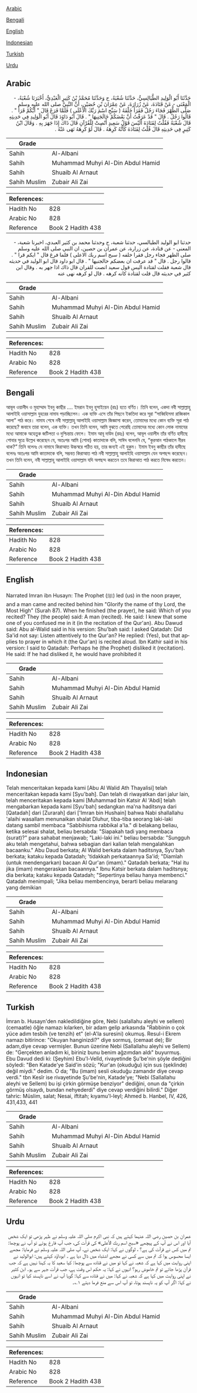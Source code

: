 [Arabic](#arabic)

[Bengali](#bengali)

[English](#english)

[Indonesian](#indonesian)

[Turkish](#turkish)

[Urdu](#urdu)

## Arabic


<div dir="rtl" lang="ar" style={{fontSize:'larger',backgroundColor:'#f8f9fa',padding:20}}>
حَدَّثَنَا أَبُو الْوَلِيدِ الطَّيَالِسِيُّ، حَدَّثَنَا شُعْبَةُ، ح وَحَدَّثَنَا مُحَمَّدُ بْنُ كَثِيرٍ الْعَبْدِيُّ، أَخْبَرَنَا شُعْبَةُ، - الْمَعْنَى - عَنْ قَتَادَةَ، عَنْ زُرَارَةَ، عَنْ عِمْرَانَ بْنِ حُصَيْنٍ، أَنَّ النَّبِيَّ صلى الله عليه وسلم صَلَّى الظُّهْرَ فَجَاءَ رَجُلٌ فَقَرَأَ خَلْفَهُ ‏(‏ سَبِّحِ اسْمَ رَبِّكَ الأَعْلَى ‏)‏ فَلَمَّا فَرَغَ قَالَ ‏"‏ أَيُّكُمْ قَرَأَ ‏"‏ ‏.‏ قَالُوا رَجُلٌ ‏.‏ قَالَ ‏"‏ قَدْ عَرَفْتُ أَنَّ بَعْضَكُمْ خَالَجَنِيهَا ‏"‏ ‏.‏ قَالَ أَبُو دَاوُدَ قَالَ أَبُو الْوَلِيدِ فِي حَدِيثِهِ قَالَ شُعْبَةُ فَقُلْتُ لِقَتَادَةَ أَلَيْسَ قَوْلُ سَعِيدٍ أَنْصِتْ لِلْقُرْآنِ قَالَ ذَاكَ إِذَا جَهَرَ بِهِ ‏.‏ وَقَالَ ابْنُ كَثِيرٍ فِي حَدِيثِهِ قَالَ قُلْتُ لِقَتَادَةَ كَأَنَّهُ كَرِهَهُ ‏.‏ قَالَ لَوْ كَرِهَهُ نَهَى عَنْهُ ‏.‏
</div>
<div style={{backgroundColor:'#f8f9fa',padding:20, marginBottom: 10}}><table> <thead> <tr> <th>Grade</th> <th></th> </tr> </thead> <tbody> <tr><td>Sahih</td><td>Al-Albani</td></tr><tr><td>Sahih</td><td>Muhammad Muhyi Al-Din Abdul Hamid</td></tr><tr><td>Sahih</td><td>Shuaib Al Arnaut</td></tr><tr><td>Sahih Muslim</td><td>Zubair Ali Zai</td></tr></tbody></table><table> <thead> <tr> <th>References:</th> <th></th> </tr> </thead> <tbody><tr><td>Hadith No</td><td>828</td></tr><tr><td>Arabic No</td><td>828</td></tr><tr><td>Reference</td><td>Book 2 Hadith 438</td></tr></tbody></table></div>


<div dir="rtl" lang="ar" style={{fontSize:'larger',backgroundColor:'#f8f9fa',padding:20}}>
حدثنا ابو الوليد الطيالسي، حدثنا شعبة، ح وحدثنا محمد بن كثير العبدي، اخبرنا شعبة، - المعنى - عن قتادة، عن زرارة، عن عمران بن حصين، ان النبي صلى الله عليه وسلم صلى الظهر فجاء رجل فقرا خلفه ( سبح اسم ربك الاعلى ) فلما فرغ قال " ايكم قرا " . قالوا رجل . قال " قد عرفت ان بعضكم خالجنيها " . قال ابو داود قال ابو الوليد في حديثه قال شعبة فقلت لقتادة اليس قول سعيد انصت للقران قال ذاك اذا جهر به . وقال ابن كثير في حديثه قال قلت لقتادة كانه كرهه . قال لو كرهه نهى عنه
</div>
<div style={{backgroundColor:'#f8f9fa',padding:20, marginBottom: 10}}><table> <thead> <tr> <th>Grade</th> <th></th> </tr> </thead> <tbody> <tr><td>Sahih</td><td>Al-Albani</td></tr><tr><td>Sahih</td><td>Muhammad Muhyi Al-Din Abdul Hamid</td></tr><tr><td>Sahih</td><td>Shuaib Al Arnaut</td></tr><tr><td>Sahih Muslim</td><td>Zubair Ali Zai</td></tr></tbody></table><table> <thead> <tr> <th>References:</th> <th></th> </tr> </thead> <tbody><tr><td>Hadith No</td><td>828</td></tr><tr><td>Arabic No</td><td>828</td></tr><tr><td>Reference</td><td>Book 2 Hadith 438</td></tr></tbody></table></div>

## Bengali


<div dir="ltr" lang="bn" style={{fontSize:'larger',backgroundColor:'#f8f9fa',padding:20}}>
আবূল ওয়ালীদ ও মুহাম্মাদ ইবনু কাছীর .... ইমরান ইবনু হুসাইয়েন (রাঃ) হতে বর্ণিত। তিনি বলেন, একদা নবী সাল্লাল্লাহু আলাইহি ওয়াসাল্লাম যুহরের নামায পড়াচ্ছিলেন। এক ব্যক্তি এসে তাঁর পিছনে ইকতিদা করে সূরা “সাব্বিহিসমা রাব্বিকাল আলা” পাঠ করে। নামায শেষে নবী সাল্লাল্লাহু আলাইহি ওয়াসাল্লাম জিজ্ঞাসা করেন, তোমাদের মধ্যে কোন ব্যক্তি সূরা পাঠ করেছে? জবাবে তারা বলেন, এক ব্যক্তি। তখন তিনি বলেন, আমি বুঝতে পেরেছি তোমাদের মধ্যে কোন লোক নামাযের মধ্যে আমাকে অহেতুক জটিলতা ও দুশ্চিন্তায় ফেলে। ইমাম আবূ দাউদ (রহঃ) বলেন, আবূল ওয়ালীদ তাঁর বর্ণিত হাদীছে শোবার সূত্রে উল্লেখ করেছেন যে, অতঃপর আমি (শোবা) কাতাদাকে বলি, সাঈদ বলেননি যে, “কুরআন পাঠকালে নীরব থাক?” তিনি বলেনঃ যে নামাযে কিরাআত উচ্চস্বরে পঠিত হয়, তার জন্যই এই হুকুম। ইমাম ইবনু কাছীর তাঁর হাদীছে বলেনঃ অতঃপর আমি কাতাদাকে বলি, সম্ভবত কিরাআত পাঠ নবী সাল্লাল্লাহু আলাইহি ওয়াসাল্লাম যেন অপছন্দ করেছেন। তখন তিনি বলেন, নবী সাল্লাল্লাহু আলাইহি ওয়াসাল্লাম যদি অপছন্দ করতেন তবে কিরাআত পাঠ করতে নিষেধ করতেন।
</div>
<div style={{backgroundColor:'#f8f9fa',padding:20, marginBottom: 10}}><table> <thead> <tr> <th>Grade</th> <th></th> </tr> </thead> <tbody> <tr><td>Sahih</td><td>Al-Albani</td></tr><tr><td>Sahih</td><td>Muhammad Muhyi Al-Din Abdul Hamid</td></tr><tr><td>Sahih</td><td>Shuaib Al Arnaut</td></tr><tr><td>Sahih Muslim</td><td>Zubair Ali Zai</td></tr></tbody></table><table> <thead> <tr> <th>References:</th> <th></th> </tr> </thead> <tbody><tr><td>Hadith No</td><td>828</td></tr><tr><td>Arabic No</td><td>828</td></tr><tr><td>Reference</td><td>Book 2 Hadith 438</td></tr></tbody></table></div>

## English


<div dir="ltr" lang="en" style={{fontSize:'larger',backgroundColor:'#f8f9fa',padding:20}}>
Narrated Imran ibn Husayn: The Prophet (ﷺ) led (us) in the noon prayer, and a man came and recited behind him "Glorify the name of thy Lord, the Most High" (Surah 87). When he finished (the prayer), he said: Which of you recited? They (the people) said: A man (recited). He said: I knew that some one of you confused me in it (in the recitation of the Qur'an). Abu Dawud said: Abu al-Walid said in his version: Shu'bah said: I asked Qatadah: Did Sa'id not say: Listen attentively to the Qur'an? He replied: (Yes), but that applies to prayer in which it (the Qur'an) is recited aloud. Ibn Kathir said in his version: I said to Qatadah: Perhaps he (the Prophet) disliked it (recitation). He said: If he had disliked it, he would have prohibited it
</div>
<div style={{backgroundColor:'#f8f9fa',padding:20, marginBottom: 10}}><table> <thead> <tr> <th>Grade</th> <th></th> </tr> </thead> <tbody> <tr><td>Sahih</td><td>Al-Albani</td></tr><tr><td>Sahih</td><td>Muhammad Muhyi Al-Din Abdul Hamid</td></tr><tr><td>Sahih</td><td>Shuaib Al Arnaut</td></tr><tr><td>Sahih Muslim</td><td>Zubair Ali Zai</td></tr></tbody></table><table> <thead> <tr> <th>References:</th> <th></th> </tr> </thead> <tbody><tr><td>Hadith No</td><td>828</td></tr><tr><td>Arabic No</td><td>828</td></tr><tr><td>Reference</td><td>Book 2 Hadith 438</td></tr></tbody></table></div>

## Indonesian


<div dir="ltr" lang="id" style={{fontSize:'larger',backgroundColor:'#f8f9fa',padding:20}}>
Telah menceritakan kepada kami [Abu Al Walid Ath Thayalisi] telah menceritakan kepada kami [Syu'bah]. Dan telah di riwayatkan dari jalur lain, telah menceritakan kepada kami [Muhammad bin Katsir Al 'Abdi] telah mengabarkan kepada kami [Syu'bah] sedangkan ma'na haditsnya dari [Qatadah] dari [Zurarah] dari ['Imran bin Hushain] bahwa Nabi shallallahu 'alaihi wasallam menunaikan shalat Dluhur, tiba-tiba seorang laki-laki datang sambil membaca "Sabbihisma rabbikal a'la." di belakang beliau, ketika selesai shalat, beliau bersabda: "Siapakah tadi yang membaca (surat)?" para sahabat menjawab; "Laki-laki ini." beliau bersabda: "Sungguh aku telah mengetahui, bahwa sebagian dari kalian telah mengalahkan bacaanku." Abu Daud berkata; Al Walid berkata dalam haditsnya, Syu'bah berkata; kataku kepada Qatadah; 'tidakkah perkataannya Sa'id; "Diamlah (untuk mendengarkan) bacaan Al Qur'an (imam)." Qatadah berkata; "Hal itu jika (imam) mengeraskan bacaannya." Ibnu Katsir berkata dalam haditsnya; dia berkata; kataku kepada Qatadah; "Sepertinya beliau hanya membenci." Qatadah menimpali; "Jika beliau membencinya, berarti beliau melarang yang demikian
</div>
<div style={{backgroundColor:'#f8f9fa',padding:20, marginBottom: 10}}><table> <thead> <tr> <th>Grade</th> <th></th> </tr> </thead> <tbody> <tr><td>Sahih</td><td>Al-Albani</td></tr><tr><td>Sahih</td><td>Muhammad Muhyi Al-Din Abdul Hamid</td></tr><tr><td>Sahih</td><td>Shuaib Al Arnaut</td></tr><tr><td>Sahih Muslim</td><td>Zubair Ali Zai</td></tr></tbody></table><table> <thead> <tr> <th>References:</th> <th></th> </tr> </thead> <tbody><tr><td>Hadith No</td><td>828</td></tr><tr><td>Arabic No</td><td>828</td></tr><tr><td>Reference</td><td>Book 2 Hadith 438</td></tr></tbody></table></div>

## Turkish


<div dir="ltr" lang="tr" style={{fontSize:'larger',backgroundColor:'#f8f9fa',padding:20}}>
İmran b. Husayn'den nakledildiğine göre, Nebi (salallahu aleyhi ve sellem) (cemaatle) öğle namazı kılarken, bir adam gelip arkasında "Rabbinin o çok yüce adım tesbih (ve tenzih) et" (el-A'la suresini) okumuş. Resul-i Ekrem namazı bitirince: "Okuyan hanginizdi?" diye sormuş, (cemaat de); Bir adam,diye cevap vermişler. Bunun üzerine Nebi (Sallallahu aleyhi ve Sellem) de: "Gerçekten anladım ki, biriniz bunu benim ağzımdan aldı" buyurmuş. Ebu Davud dedi ki: (Şeyhim) Ebu'l-Velîd, rivayetinde Şu'be'nin şöyle dediğini söyledi: "Ben Katade'ye Said'in sözü; "Kur'an (okuduğu) için sus (şeklinde) değil miydi." dedim. O da; "Bu (imam) sesli okuduğu zamandır diye cevap verdi." tbn Kesîr ise rivayetinde Şu'be'nin, Katade'ye; "Nebi (Sallallahu aleyhi ve Sellem) bu işi çirkin görmüşe benziyor" dediğini, onun da "çirkin görmüş olsaydı, bundan nehyederdi" diye cevap verdiğini bilirdi." Diğer tahric: Müslim, salat; Nesai, iftitah; kıyamu'l-leyl; Ahmed b. Hanbel, IV, 426, 431,433, 441
</div>
<div style={{backgroundColor:'#f8f9fa',padding:20, marginBottom: 10}}><table> <thead> <tr> <th>Grade</th> <th></th> </tr> </thead> <tbody> <tr><td>Sahih</td><td>Al-Albani</td></tr><tr><td>Sahih</td><td>Muhammad Muhyi Al-Din Abdul Hamid</td></tr><tr><td>Sahih</td><td>Shuaib Al Arnaut</td></tr><tr><td>Sahih Muslim</td><td>Zubair Ali Zai</td></tr></tbody></table><table> <thead> <tr> <th>References:</th> <th></th> </tr> </thead> <tbody><tr><td>Hadith No</td><td>828</td></tr><tr><td>Arabic No</td><td>828</td></tr><tr><td>Reference</td><td>Book 2 Hadith 438</td></tr></tbody></table></div>

## Urdu


<div dir="rtl" lang="ur" style={{fontSize:'larger',backgroundColor:'#f8f9fa',padding:20}}>
عمران بن حصین رضی اللہ عنہما کہتے ہیں کہ نبی اکرم صلی اللہ علیہ وسلم نے ظہر پڑھی تو ایک شخص آیا اور اس نے آپ کے پیچھے «سبح اسم ربك الأعلى» کی قرآت کی، جب آپ فارغ ہوئے تو آپ نے پوچھا: تم میں کس نے قرآت کی ہے؟ ، لوگوں نے کہا: ایک شخص نے، آپ صلی اللہ علیہ وسلم نے فرمایا: مجھے ایسا محسوس ہوا کہ تم میں سے کسی نے مجھے اشتباہ میں ڈال دیا ہے ۔ ابوداؤد کہتے ہیں: ابوالولید نے اپنی روایت میں کہا ہے کہ شعبہ نے کہا تو میں نے قتادہ سے پوچھا: کیا سعید کا یہ کہنا نہیں ہے کہ جب قرآن پڑھا جائے تو تم خاموش رہو؟ انہوں نے کہا: یہ حکم اس وقت ہے، جب قرآت جہر سے ہو۔ ابن کثیر نے اپنی روایت میں کہا ہے کہ شعبہ نے کہا: میں نے قتادہ سے کہا: گویا آپ نے اسے ناپسند کیا تو انہوں نے کہا: اگر آپ کو یہ ناپسند ہوتا، تو آپ اس سے منع فرما دیتے ۱؎۔
</div>
<div style={{backgroundColor:'#f8f9fa',padding:20, marginBottom: 10}}><table> <thead> <tr> <th>Grade</th> <th></th> </tr> </thead> <tbody> <tr><td>Sahih</td><td>Al-Albani</td></tr><tr><td>Sahih</td><td>Muhammad Muhyi Al-Din Abdul Hamid</td></tr><tr><td>Sahih</td><td>Shuaib Al Arnaut</td></tr><tr><td>Sahih Muslim</td><td>Zubair Ali Zai</td></tr></tbody></table><table> <thead> <tr> <th>References:</th> <th></th> </tr> </thead> <tbody><tr><td>Hadith No</td><td>828</td></tr><tr><td>Arabic No</td><td>828</td></tr><tr><td>Reference</td><td>Book 2 Hadith 438</td></tr></tbody></table></div>